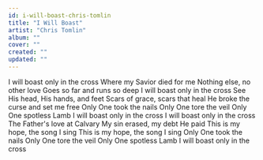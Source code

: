 ```yaml
---
id: i-will-boast-chris-tomlin
title: "I Will Boast"
artist: "Chris Tomlin"
album: ""
cover: ""
created: ""
updated: ""
---
```


I will boast only in the cross
Where my Savior died for me
Nothing else, no other love
Goes so far and runs so deep
I will boast only in the cross
See His head, His hands, and feet
Scars of grace, scars that heal
He broke the curse and set me free
Only One took the nails
Only One tore the veil
Only One spotless Lamb
I will boast only in the cross
I will boast only in the cross
The Father's love at Calvary
My sin erased, my debt He paid
This is my hope, the song I sing
This is my hope, the song I sing
Only One took the nails
Only One tore the veil
Only One spotless Lamb
I will boast only in the cross